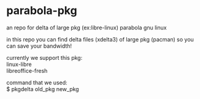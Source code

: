 # parabola-pkg
an repo for delta of large pkg (ex:libre-linux) parabola gnu linux

in this repo you can find delta files (xdelta3) of large pkg (pacman) so you can save your bandwidth!

currently we support this pkg:<br>
linux-libre<br>
libreoffice-fresh<br>

command that we used:<br>
$ pkgdelta  old_pkg new_pkg
